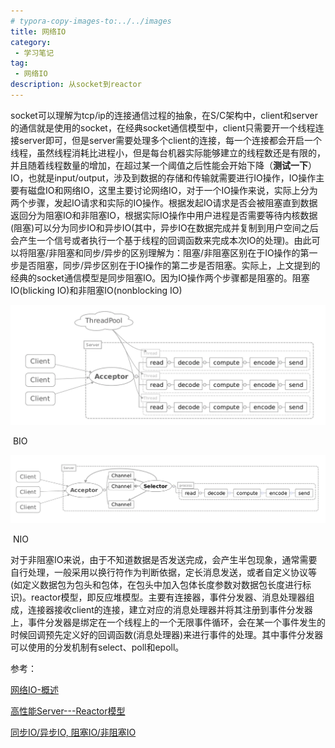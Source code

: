 ```yaml
---
# typora-copy-images-to:../../images
title: 网络IO
category:
 - 学习笔记
tag:
 - 网络IO
description: 从socket到reactor
---
```


​		socket可以理解为tcp/ip的连接通信过程的抽象，在S/C架构中，client和server的通信就是使用的socket，在经典socket通信模型中，client只需要开一个线程连接server即可，但是server需要处理多个client的连接，每一个连接都会开启一个线程，虽然线程消耗比进程小，但是每台机器实际能够建立的线程数还是有限的，并且随着线程数量的增加，在超过某一个阈值之后性能会开始下降（**测试一下**）
​		IO，也就是input/output，涉及到数据的存储和传输就需要进行IO操作，IO操作主要有磁盘IO和网络IO，这里主要讨论网络IO，对于一个IO操作来说，实际上分为两个步骤，发起IO请求和实际的IO操作。根据发起IO请求是否会被阻塞直到数据返回分为阻塞IO和非阻塞IO，根据实际IO操作中用户进程是否需要等待内核数据(阻塞)可以分为同步IO和异步IO(其中，异步IO在数据完成并复制到用户空间之后会产生一个信号或者执行一个基于线程的回调函数来完成本次IO的处理)。由此可以将阻塞/非阻塞和同步/异步的区别理解为：阻塞/非阻塞区别在于IO操作的第一步是否阻塞，同步/异步区别在于IO操作的第二步是否阻塞。实际上，上文提到的经典的socket通信模型是同步阻塞IO。因为IO操作两个步骤都是阻塞的。
​		阻塞IO(blicking IO)和非阻塞IO(nonblocking IO)

![img](%E4%BB%8Esocket%E5%88%B0reactor%E6%A8%A1%E5%9E%8B/BIO.webp)

​																				BIO

![img](%E4%BB%8Esocket%E5%88%B0reactor%E6%A8%A1%E5%9E%8B/NIO.webp)

​																				NIO

​		对于非阻塞IO来说，由于不知道数据是否发送完成，会产生半包现象，通常需要自行处理，一般采用以换行符作为判断依据，定长消息发送，或者自定义协议等(如定义数据包为包头和包体，在包头中加入包体长度参数对数据包长度进行标识)。
​		reactor模型，即反应堆模型。主要有连接器，事件分发器、消息处理器组成，连接器接收client的连接，建立对应的消息处理器并将其注册到事件分发器上，事件分发器是绑定在一个线程上的一个无限事件循环，会在某一个事件发生的时候回调预先定义好的回调函数(消息处理器)来进行事件的处理。其中事件分发器可以使用的分发机制有select、poll和epoll。

参考：

[网络IO-概述](https://segmentfault.com/a/1190000041328675)

[高性能Server---Reactor模型](https://www.jianshu.com/p/2461535c38f3)

[同步IO/异步IO, 阻塞IO/非阻塞IO](https://www.jianshu.com/p/490efa0d4ef2)

